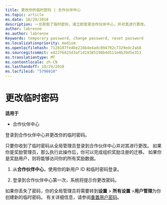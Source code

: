 ```yaml
---
title: 更改你的临时密码 | 合作伙伴中心
ms.topic: article
ms.date: 10/29/2018
description: 一旦获取了临时密码，请立即登录合作伙伴中心，并对其进行更改。
author: labrenne
ms.author: labrenne
Keywords: temporary password, change password, reset password
ms.localizationpriority: medium
ms.openlocfilehash: 7128107fe4be216b4e4adc094792c7329edc2ab8
ms.sourcegitcommit: ed22f6825d3af1d19385198b4d511e4b39d5e353
ms.translationtype: MT
ms.contentlocale: zh-CN
ms.lasthandoff: 10/29/2018
ms.locfileid: "5796910"
---
```

# <a name="change-your-temporary-password"></a>更改临时密码

**适用于**

-  合作伙伴中心

登录到合作伙伴中心并更改你的临时密码。

只要你收到了临时密码从全局管理员登录到合作伙伴中心并对其进行更改。 如果你是奖励管理员，那么执行此操作后，你可以完成组织奖励注册的迁移。 如果你是奖励用户，则将能够访问你的所有奖励数据。

1.  从**合作伙伴中心**，使用你的新用户 ID 和临时密码登录。

2.  登录到合作伙伴中心第一次，系统将提示你更改密码。

如果你丢失了密码，你的全局管理员将需要转到**设置** > **所有设置** >**用户管理**为你创建新的临时密码。
有关详细信息，请参阅[重置用户密码](reset-a-user-password.md)。


 

 



